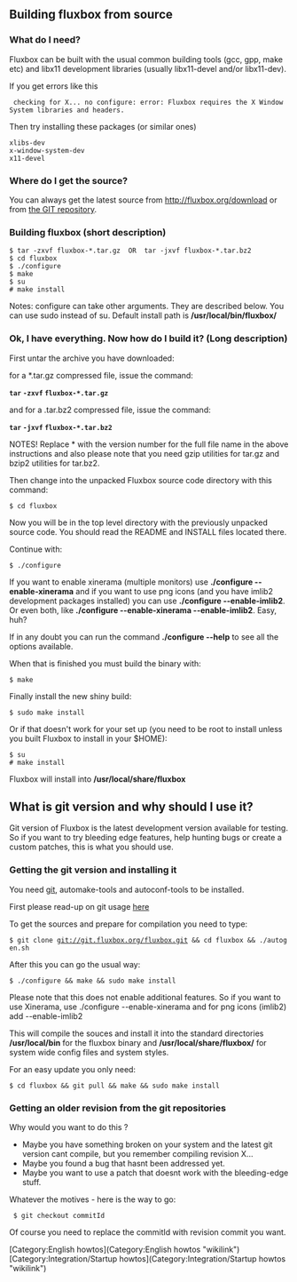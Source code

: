 Building fluxbox from source
----------------------------

### What do I need?

Fluxbox can be built with the usual common building tools (gcc, gpp,
make etc) and libx11 development libraries (usually libx11-devel and/or
libx11-dev).

If you get errors like this

` checking for X... no configure: error: Fluxbox requires the X Window System libraries and headers.`

Then try installing these packages (or similar ones)

`xlibs-dev`\
`x-window-system-dev`\
`x11-devel`

### Where do I get the source?

You can always get the latest source from
[<http://fluxbox.org/download>](http://fluxbox.org/download/) or from
[the GIT repository](http://git.fluxbox.org/).

### Building fluxbox (short description)

`$ tar -zxvf fluxbox-*.tar.gz  OR  tar -jxvf fluxbox-*.tar.bz2`\
`$ cd fluxbox`\
`$ ./configure`\
`$ make`\
`$ su`\
`# make install`

Notes: configure can take other arguments. They are described below. You
can use sudo instead of su. Default install path is
**/usr/local/bin/fluxbox/**

### Ok, I have everything. Now how do I build it? (Long description)

First untar the archive you have downloaded:

for a \*.tar.gz compressed file, issue the command:

**`tar` `-zxvf` `fluxbox-*.tar.gz`**

and for a .tar.bz2 compressed file, issue the command:

**`tar` `-jxvf` `fluxbox-*.tar.bz2`**

NOTES! Replace \* with the version number for the full file name in the
above instructions and also please note that you need gzip utilities for
tar.gz and bzip2 utilities for tar.bz2.

Then change into the unpacked Fluxbox source code directory with this
command:

`$ cd fluxbox`

Now you will be in the top level directory with the previously unpacked
source code. You should read the README and INSTALL files located there.

Continue with:

`$ ./configure`

If you want to enable xinerama (multiple monitors) use **./configure
--enable-xinerama** and if you want to use png icons (and you have
imlib2 development packages installed) you can use **./configure
--enable-imlib2**. Or even both, like **./configure --enable-xinerama
--enable-imlib2**. Easy, huh?

If in any doubt you can run the command **./configure --help** to see
all the options available.

When that is finished you must build the binary with:

`$ make`

Finally install the new shiny build:

`$ sudo make install`

Or if that doesn't work for your set up (you need to be root to install
unless you built Fluxbox to install in your \$HOME):

`$ su`\
`# make install`

Fluxbox will install into **/usr/local/share/fluxbox**

What is git version and why should I use it?
--------------------------------------------

Git version of Fluxbox is the latest development version available for
testing. So if you want to try bleeding edge features, help hunting bugs
or create a custom patches, this is what you should use.

### Getting the git version and installing it

You need [git](http://git.or.cz/), automake-tools and autoconf-tools to
be installed.

First please read-up on git usage
[here](http://fluxbox-wiki.org/index.php/Git_-_using)

To get the sources and prepare for compilation you need to type:

`$ git clone `[`git://git.fluxbox.org/fluxbox.git`](git://git.fluxbox.org/fluxbox.git)` && cd fluxbox && ./autogen.sh`

After this you can go the usual way:

`$ ./configure && make && sudo make install`

Please note that this does not enable additional features. So if you
want to use Xinerama, use ./configure --enable-xinerama and for png
icons (imlib2) add --enable-imlib2

This will compile the souces and install it into the standard
directories **/usr/local/bin** for the fluxbox binary and
**/usr/local/share/fluxbox/** for system wide config files and system
styles.

For an easy update you only need:

`$ cd fluxbox && git pull && make && sudo make install`

### Getting an older revision from the git repositories

Why would you want to do this ?

-   Maybe you have something broken on your system and the latest git
    version cant compile, but you remember compiling revision X...
-   Maybe you found a bug that hasnt been addressed yet.
-   Maybe you want to use a patch that doesnt work with the
    bleeding-edge stuff.

Whatever the motives - here is the way to go:

` $ git checkout commitId`

Of course you need to replace the commitId with revision commit you
want.

[Category:English howtos](Category:English howtos "wikilink")
[Category:Integration/Startup
howtos](Category:Integration/Startup howtos "wikilink")
